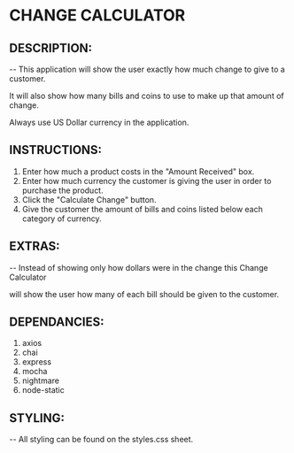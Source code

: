 # CHANGE CALCULATOR

## **DESCRIPTION:**

-- This application will show the user exactly how much change to give to a customer.

  It will also show how many bills and coins to use to make up that amount of change.
  
  Always use US Dollar currency in the application.

## **INSTRUCTIONS:**

1. Enter how much a product costs in the "Amount Received" box.
2. Enter how much currency the customer is giving the user in order to purchase the product.
3. Click the "Calculate Change" button.
4. Give the customer the amount of bills and coins listed below each category of currency.

## **EXTRAS:**
-- Instead of showing only how dollars were in the change this Change Calculator 

will show the user how many of each bill should be given to the customer.

## **DEPENDANCIES:**

1. axios
2. chai
3. express
4. mocha
5. nightmare
6. node-static

## **STYLING:**

-- All styling can be found on the styles.css sheet.
